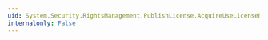 ```yaml
---
uid: System.Security.RightsManagement.PublishLicense.AcquireUseLicenseNoUI(System.Security.RightsManagement.SecureEnvironment)
internalonly: False
---
```

